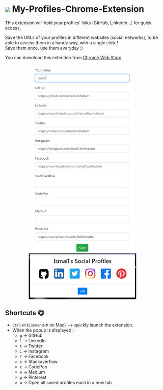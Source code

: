 # <img src="https://user-images.githubusercontent.com/36603897/125962426-6350ac6b-36a8-4bef-86dc-704d4afb261c.png" width="40"/> My-Profiles-Chrome-Extension

This extension will hold your profiles' links (GitHub, LinkedIn...) for quick access.

Save the URLs of your profiles in different websites (social networks), to be able to access them in a handy way, with a single click !  
Save them once, use them everyday ;)

You can download this extention from [Chrome Web Store](https://chrome.google.com/webstore/detail/my-profiles/cglodpgmmhfodebodfpmhgjpjkglpecf)

<p align="center">
  <img src="./screenshots/1.png" width="350" alt="Screenshot 1" /><br/>
  <img src="screenshots/2.png" width="350" alt="Screenshot 2" />
</p>

## Shortcuts :yum:

- `Ctrl+M` (`Command+M` on Mac) --> quickly launch the extension.
- When the popup is displayed :
  - `g` -> GitHub
  - `l` -> LinkedIn
  - `t` -> Twitter
  - `i` -> Instagram
  - `f` -> Facebook
  - `s` -> Stackoverflow
  - `c` -> CodePen
  - `m` -> Medium
  - `p` -> Pinterest
  - `a` -> Open all saved profiles each in a new tab
